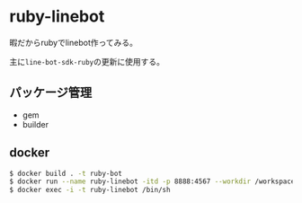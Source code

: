 # ruby-linebot
暇だからrubyでlinebot作ってみる。

主に`line-bot-sdk-ruby`の更新に使用する。

## パッケージ管理
- gem
- builder

## docker
```sh
$ docker build . -t ruby-bot
$ docker run --name ruby-linebot -itd -p 8888:4567 --workdir /workspace -v $PWD/workspace:/workspace ruby-bot
$ docker exec -i -t ruby-linebot /bin/sh
```
